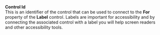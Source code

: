 **Control Id**  
This is an identifier of the control that can be used to connect to the **For**  property of the **Label** control. Labels are important for accessibility and by connecting the associated control with a label you will help screen readers and other accessibility tools.